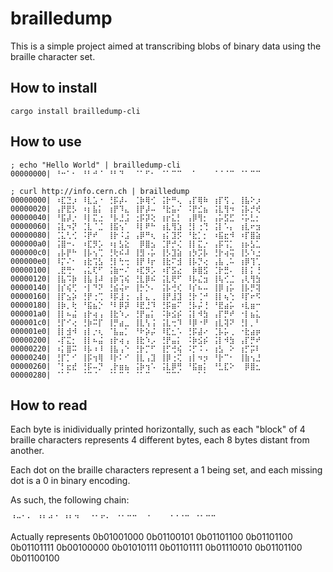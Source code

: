 # brailledump

This is a simple project aimed at transcribing blobs of binary data using the braille character set.


## How to install

```
cargo install brailledump-cli
```

## How to use

```
; echo "Hello World" | brailledump-cli
00000000| ⠘⠒⠁⠂ ⠘⠃⠚⠈ ⠘⠃⠙⠀ ⠈⠁⠋⠂ ⠈⠁⠉⠉ ⠀⠁⠀⠀ ⠈⠈⠈⠉ ⠈⠁⠉⠉
```

```
; curl http://info.cern.ch | brailledump
00000000| ⠰⣏⣙⡰ ⠸⣇⣡⠐ ⢘⡯⡼⠄ ⢈⡷⢿⢊ ⢨⡗⠛⢄ ⢠⡏⢿⠷ ⢰⡏⢫⢀ ⢸⣧⠕⡰
00000020| ⢠⡟⣟⡣ ⠰⡆⣧⡅ ⢰⡟⠹⣄ ⢸⡟⡼⠤ ⠘⣗⣥⠌ ⠨⡟⣊⣦ ⢨⣇⢻⠲ ⢨⡧⡚⢞
00000040| ⠘⣯⡼⡐ ⠸⡇⣍⣐ ⠘⡧⣘⣨ ⢐⡯⡽⢕ ⢰⡖⣅⡃ ⢠⡿⢻⡂ ⢠⡥⣫⣋ ⠨⡥⣃⡂
00000060| ⢨⣇⠲⡝ ⢈⣇⠈⣈ ⢸⣯⢢⠁ ⠸⡇⠟⠓ ⢰⣇⢻⣱ ⢘⡇⢐⢙ ⢨⡇⠡⡄ ⢰⣇⠖⣲
00000080| ⢈⣅⢃⢊ ⠨⡟⠞⠀ ⢸⡗⠨⣨ ⢠⡿⠛⢆ ⢰⡅⣹⡫ ⠘⣗⡁⡂ ⠰⣯⣖⠺ ⠰⡏⣿⣵
000000a0| ⢨⣿⠒⠄ ⠰⣏⡻⡡ ⠰⡆⣣⣕ ⠀⡿⣿⣢ ⢈⡟⡚⢌ ⢸⡇⣍⡐ ⢠⡯⢩⡁ ⢰⡦⣣⣁
000000c0| ⢠⡧⡟⠓ ⢸⡧⢢⢉ ⢘⢗⠮⠼ ⢸⣻⠠⡥ ⢸⡣⣹⣵ ⢰⡳⡩⡧ ⢘⡗⢴⢭ ⢸⡣⠱⣐
000000e0| ⠸⡍⠌⠂ ⢰⣗⢩⣣ ⢘⡇⢓⢒ ⢸⡟⠸⡖ ⢸⣗⠍⣺ ⢸⡧⡙⢔ ⢠⣧⢀⠥ ⢰⡿⢹⢁
00000100| ⢀⣟⢛⠂ ⢠⣅⢏⠋ ⢨⣷⠒⠌ ⠰⣏⡻⡡ ⠰⡏⣫⣔ ⠀⡷⣿⣫ ⢈⡗⣛⠄ ⢸⡇⡅⢘
00000120| ⢸⣧⠩⡷ ⢸⣧⢸⠼ ⢰⡷⢩⢮ ⢘⣇⡿⠮ ⢨⣇⢟⠋ ⠸⡧⣌⣲ ⢸⢧⢊⣈ ⢠⢇⢻⣳
00000140| ⢸⡎⢮⢋ ⠐⡇⠙⠝ ⢘⣮⢬⠖ ⢸⡓⡑⠄ ⢨⡧⢚⢎ ⠸⡎⠦⠤ ⢸⡿⢰⡥ ⢸⡧⡛⢽
00000160| ⢸⡏⣢⡵ ⢘⡟⢐⢉ ⠸⡯⣸⢐ ⢠⡇⣄⢀ ⢸⡟⣸⣹ ⢘⡗⢈⠚ ⢸⡇⢦⢑ ⠸⡏⠖⠫
00000180| ⢸⡷⡀⢗ ⠘⣯⣦⡑ ⠘⠇⡿⡽ ⠸⣟⣘⠹ ⢘⡯⣶⠍ ⢘⡧⡬⢘ ⠘⣟⣴⡥ ⠰⣇⣶⠒
000001a0| ⢸⡇⠦⣬ ⢰⡗⢴⢠ ⢸⣗⠱⡠ ⢘⡟⣤⡅ ⠨⡷⣪⡮ ⢨⡇⠺⣳ ⢠⡏⡛⠞ ⠐⡇⣦⣅
000001c0| ⢘⡏⠊⢔ ⢘⡷⠭⡏ ⢸⡛⣴⣀ ⢸⣇⢣⢨ ⢨⣇⢒⠹ ⠸⡿⠐⠟ ⢰⣇⢽⠝ ⢘⡇⡀⠃
000001e0| ⢸⡇⣺⠺ ⢰⡇⡐⢆ ⠈⣧⣤⡁ ⠘⠗⡵⡬ ⠸⣏⣂⠡ ⢘⡯⣼⠔ ⢈⡧⡥⢀ ⠐⣗⣴⡶
00000200| ⠠⡏⣍⡂ ⢸⡇⠦⣬ ⢰⡗⢴⢠ ⢸⣗⠱⡠ ⢘⡟⣤⡅ ⠨⡷⣪⡮ ⢨⡇⠺⣳ ⢠⡏⡛⠞
00000220| ⠰⡅⣿⠭ ⠸⡧⠰⠸ ⢸⣧⢠⠑ ⢘⡗⡉⠋ ⢸⡋⢚⢮ ⠨⡋⠨⠠ ⢰⣣⠀⠕ ⢰⡋⡭⠇
00000240| ⢘⡏⡁⠊ ⢸⡯⢲⢿ ⠸⡗⠅⠊ ⢸⣇⢠⣹ ⢸⡿⢐⢍ ⢰⡇⠲⡲ ⠘⡗⠉⠂ ⢸⣷⢢⣘
00000260| ⠈⡃⣖⣞ ⢘⡯⠤⡙ ⢀⡗⣶⣦ ⢨⡷⢲⠡ ⢨⣇⡿⢛ ⠘⣯⣶⡅ ⠘⣃⣏⠕ ⠀⡿⣿⣂
00000280| ⠈⠁⠁⠀ ⠈⠉⠈⠀ ⠈⠁⠉⠈ ⠈⠁⠉⠀ ⠀⠉⠉⠁ ⠀⠀⠁⠁ ⠀⠀⠀⠀ ⠀⠀⠀⠀
```

## How to read

Each byte is inidividually printed horizontally, such as each "block" of 4 braille characters represents 4 different bytes, each 8 bytes distant from another.

Each dot on the braille characters represent a 1 being set, and each missing dot is a 0 in binary encoding.

As such, the following chain:

```
⠘⠒⠁⠂ ⠘⠃⠚⠈ ⠘⠃⠙⠀ ⠈⠁⠋⠂ ⠈⠁⠉⠉ ⠀⠁⠀⠀ ⠈⠈⠈⠉ ⠈⠁⠉⠉
```

Actually represents
0b01001000 0b01100101 0b01101100 0b01101100 0b01101111 0b00100000 0b01010111 0b01101111 0b01110010 0b01101100 0b01100100
